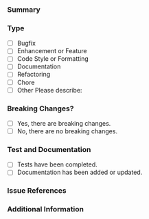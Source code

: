 <!-- markdownlint-disable first-line-h1 no-inline-html -->

<!--
    In order to have the best experience with our community, we recommend that you read the code of conduct and contributing guidelines before submitting a pull request.
    
    By submitting this pull request, you confirm that you have read, understood, and agreed to the project's code of conduct and contributing guidelines.

    Please use conventional commits to format the title of the pull request and the commit messages.
    For more information, please refer to https://www.conventionalcommits.org.
-->

### Summary

<!--
    Please provide a clear and concise description of the pull request.
-->

### Type

<!--
    Please check the one(s) that applies to this pull request using "x".
-->

- [ ] Bugfix
- [ ] Enhancement or Feature
- [ ] Code Style or Formatting
- [ ] Documentation
- [ ] Refactoring
- [ ] Chore
- [ ] Other
        Please describe:

### Breaking Changes?

<!--
    Please check the one that applies to this pull request using "x".
    If this pull request contains a breaking change, please describe the impact and mitigation path.
-->

- [ ] Yes, there are breaking changes.
- [ ] No, there are no breaking changes.

### Test and Documentation

<!--
    Please check the one(s) that applies to this pull request using "x".
    For bug fixes and enhancements/features, please ensure that tests and documentation have been completed and provide details.
-->

- [ ] Tests have been completed.
- [ ] Documentation has been added or updated.

<!--
    Please describe the tests that have been completed and/or the documentation that has been added/updated.
-->

### Issue References

<!--
    Is this related to any GitHub issue(s)? If so, please provide the issue number(s) that are closed or resolved by this pull request.

    For bug fixes and enhancements/features, please ensure that a GitHub issue has been created and provide the issue number(s) here.

    Please use the 'Closes' keyword followed by the a hash and issue number.
    This will link the pull request to the issue(s) and automatically close them when the pull request is merged.

    Example:

    Closes #000
    Closes #001
-->

### Additional Information

<!--
    Please provide any additional information that may be helpful.
-->


